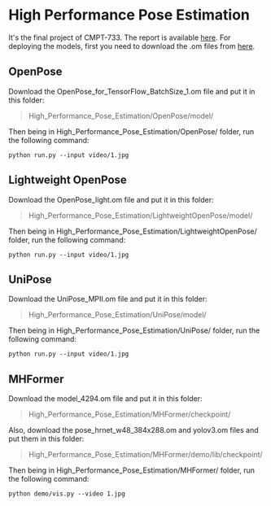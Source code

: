 # High Performance Pose Estimation

It's the final project of CMPT-733. The report is available [here](https://github.com/mda84/High_Performance_Pose_Estimation/blob/main/Final%20Project%20Report%20-%20High%20Performance%20Body%20Pose%20Estimation.pdf).
For deploying the models, first you need to download the .om files from [here](https://drive.google.com/drive/folders/1LpXBeGYvEUo0QCnBCH6-RUOvFELhx8c7?usp=sharing).

## OpenPose
Download the OpenPose_for_TensorFlow_BatchSize_1.om file and put it in this folder:
>High_Performance_Pose_Estimation/OpenPose/model/

Then being in High_Performance_Pose_Estimation/OpenPose/ folder, run the following command:
```
python run.py --input video/1.jpg
```

## Lightweight OpenPose
Download the OpenPose_light.om file and put it in this folder:
>High_Performance_Pose_Estimation/LightweightOpenPose/model/

Then being in High_Performance_Pose_Estimation/LightweightOpenPose/ folder, run the following command:
```
python run.py --input video/1.jpg
```

## UniPose
Download the UniPose_MPII.om file and put it in this folder:
>High_Performance_Pose_Estimation/UniPose/model/

Then being in High_Performance_Pose_Estimation/UniPose/ folder, run the following command:
```
python run.py --input video/1.jpg
```

## MHFormer
Download the model_4294.om file and put it in this folder:
>High_Performance_Pose_Estimation/MHFormer/checkpoint/

Also, download the pose_hrnet_w48_384x288.om and yolov3.om files and put them in this folder:
>High_Performance_Pose_Estimation/MHFormer/demo/lib/checkpoint/

Then being in High_Performance_Pose_Estimation/MHFormer/ folder, run the following command:
```
python demo/vis.py --video 1.jpg
```
